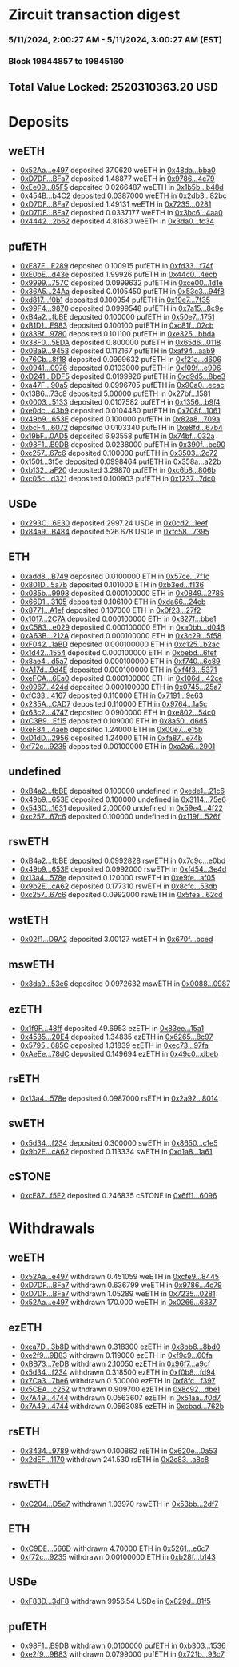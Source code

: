 # Zircuit transaction digest
### 5/11/2024, 2:00:27 AM - 5/11/2024, 3:00:27 AM (EST)
### Block 19844857 to 19845160

## Total Value Locked: 2520310363.20 USD

# Deposits
## weETH
- [0x52Aa...e497](https://etherscan.io/address/0x52Aa899454998Be5b000Ad077a46Bbe360F4e497) deposited 37.0620 weETH in [0x48da...bba0](https://etherscan.io/tx/0x52Aa899454998Be5b000Ad077a46Bbe360F4e497)
- [0xD7DF...BFa7](https://etherscan.io/address/0xD7DF7E085214743530afF339aFC420c7c720BFa7) deposited 1.48877 weETH in [0x9786...4c79](https://etherscan.io/tx/0xD7DF7E085214743530afF339aFC420c7c720BFa7)
- [0xEe09...85F5](https://etherscan.io/address/0xEe09b340F6c0Edefe794ab49e8417F61A96D85F5) deposited 0.0266487 weETH in [0x1b5b...b48d](https://etherscan.io/tx/0xEe09b340F6c0Edefe794ab49e8417F61A96D85F5)
- [0x454B...b4C2](https://etherscan.io/address/0x454B9eF431d63ce1C8BE4cbe354295d82a7ab4C2) deposited 0.0387000 weETH in [0x2db3...82bc](https://etherscan.io/tx/0x454B9eF431d63ce1C8BE4cbe354295d82a7ab4C2)
- [0xD7DF...BFa7](https://etherscan.io/address/0xD7DF7E085214743530afF339aFC420c7c720BFa7) deposited 1.49131 weETH in [0x7235...0281](https://etherscan.io/tx/0xD7DF7E085214743530afF339aFC420c7c720BFa7)
- [0xD7DF...BFa7](https://etherscan.io/address/0xD7DF7E085214743530afF339aFC420c7c720BFa7) deposited 0.0337177 weETH in [0x3bc6...4aa0](https://etherscan.io/tx/0xD7DF7E085214743530afF339aFC420c7c720BFa7)
- [0x4442...2b62](https://etherscan.io/address/0x444244Ff37B7Fee2108C85Ac200eFB870D392b62) deposited 4.81680 weETH in [0x3da0...fc34](https://etherscan.io/tx/0x444244Ff37B7Fee2108C85Ac200eFB870D392b62)
## pufETH
- [0xE87F...F289](https://etherscan.io/address/0xE87FEd3a150FBcD6d77a3313ffDf6fE268baF289) deposited 0.100915 pufETH in [0xfd33...f74f](https://etherscan.io/tx/0xE87FEd3a150FBcD6d77a3313ffDf6fE268baF289)
- [0xE0bE...d43e](https://etherscan.io/address/0xE0bEDFdf25669f3C44B9E089751F6a575587d43e) deposited 1.99926 pufETH in [0x44c0...4ecb](https://etherscan.io/tx/0xE0bEDFdf25669f3C44B9E089751F6a575587d43e)
- [0x9999...757C](https://etherscan.io/address/0x999999fC097CfC5cB1aca9ED438A3B86846a757C) deposited 0.0999632 pufETH in [0xce00...1d1e](https://etherscan.io/tx/0x999999fC097CfC5cB1aca9ED438A3B86846a757C)
- [0x36A5...24Aa](https://etherscan.io/address/0x36A5D9157a4b12aCEe7e9cCC2EBAcf16E73324Aa) deposited 0.0105450 pufETH in [0x53c3...94f8](https://etherscan.io/tx/0x36A5D9157a4b12aCEe7e9cCC2EBAcf16E73324Aa)
- [0xd817...f0b1](https://etherscan.io/address/0xd817eebe1a5a2F673453160576FD2bf2b218f0b1) deposited 0.100054 pufETH in [0x19e7...7f35](https://etherscan.io/tx/0xd817eebe1a5a2F673453160576FD2bf2b218f0b1)
- [0x99F4...9870](https://etherscan.io/address/0x99F48381512caF3b8D274287103e41bF1bFA9870) deposited 0.0999548 pufETH in [0x7a15...8c9e](https://etherscan.io/tx/0x99F48381512caF3b8D274287103e41bF1bFA9870)
- [0xB4a2...fbBE](https://etherscan.io/address/0xB4a25100f068936F0cB1219E4A7997276a7BfbBE) deposited 0.100000 pufETH in [0x50e7...1751](https://etherscan.io/tx/0xB4a25100f068936F0cB1219E4A7997276a7BfbBE)
- [0xB1D1...E983](https://etherscan.io/address/0xB1D11916AC92a1Cf058cBdA68f3a30E260C0E983) deposited 0.100100 pufETH in [0xc81f...02cb](https://etherscan.io/tx/0xB1D11916AC92a1Cf058cBdA68f3a30E260C0E983)
- [0x83Bf...9780](https://etherscan.io/address/0x83Bf13e0c39F9Aedc44643f4ef50F779F3D99780) deposited 0.101100 pufETH in [0xe325...bbda](https://etherscan.io/tx/0x83Bf13e0c39F9Aedc44643f4ef50F779F3D99780)
- [0x38F0...5EDA](https://etherscan.io/address/0x38F0e547f6F617967b88043DD77195514eF85EDA) deposited 0.800000 pufETH in [0x65d6...0118](https://etherscan.io/tx/0x38F0e547f6F617967b88043DD77195514eF85EDA)
- [0x0Ba9...9453](https://etherscan.io/address/0x0Ba956D34BE611600D5eB58f00aFC87518B69453) deposited 0.112167 pufETH in [0xaf94...aab9](https://etherscan.io/tx/0x0Ba956D34BE611600D5eB58f00aFC87518B69453)
- [0x76Cb...8f18](https://etherscan.io/address/0x76Cb50Eee5ebDC1D9F11c91c964C5D97935e8f18) deposited 0.0999632 pufETH in [0xf21a...d606](https://etherscan.io/tx/0x76Cb50Eee5ebDC1D9F11c91c964C5D97935e8f18)
- [0x0941...0976](https://etherscan.io/address/0x09417bcC23a8136a01481bf24079fF6B35570976) deposited 0.0103000 pufETH in [0xf09f...e996](https://etherscan.io/tx/0x09417bcC23a8136a01481bf24079fF6B35570976)
- [0xD241...DDF5](https://etherscan.io/address/0xD2417BdcFe9f01e202E5eB5cf4784294E4C9DDF5) deposited 0.0199926 pufETH in [0xd9d5...8be3](https://etherscan.io/tx/0xD2417BdcFe9f01e202E5eB5cf4784294E4C9DDF5)
- [0xa47F...90a5](https://etherscan.io/address/0xa47F06571eC7e69FED88bc71f8411734EbD590a5) deposited 0.0996705 pufETH in [0x90a0...ecac](https://etherscan.io/tx/0xa47F06571eC7e69FED88bc71f8411734EbD590a5)
- [0x13B6...73c8](https://etherscan.io/address/0x13B65B7dC4A41a79686802A035bDe5E03A6573c8) deposited 5.00000 pufETH in [0x27bf...1581](https://etherscan.io/tx/0x13B65B7dC4A41a79686802A035bDe5E03A6573c8)
- [0x0003...5133](https://etherscan.io/address/0x000308534D7748D1168785C404f082527d235133) deposited 0.0107582 pufETH in [0x1356...b9f4](https://etherscan.io/tx/0x000308534D7748D1168785C404f082527d235133)
- [0xe0dc...43b9](https://etherscan.io/address/0xe0dc9F31b6A8CD7e570256BC8fF7ef6813eD43b9) deposited 0.0104480 pufETH in [0x708f...1061](https://etherscan.io/tx/0xe0dc9F31b6A8CD7e570256BC8fF7ef6813eD43b9)
- [0x49b9...653E](https://etherscan.io/address/0x49b9D538343e55165aC6fd8aa1d935D9d81b653E) deposited 0.100000 pufETH in [0x82a8...709a](https://etherscan.io/tx/0x49b9D538343e55165aC6fd8aa1d935D9d81b653E)
- [0xbcF4...6072](https://etherscan.io/address/0xbcF484284a61470cc2856616C40BbBDd7Eb76072) deposited 0.0103340 pufETH in [0xe8fd...67b4](https://etherscan.io/tx/0xbcF484284a61470cc2856616C40BbBDd7Eb76072)
- [0x19bF...0AD5](https://etherscan.io/address/0x19bFB1b2a5E8ddd06E3b4d7e6C1f4EC345AF0AD5) deposited 6.93558 pufETH in [0x74bf...032a](https://etherscan.io/tx/0x19bFB1b2a5E8ddd06E3b4d7e6C1f4EC345AF0AD5)
- [0x98F1...B9DB](https://etherscan.io/address/0x98F101cC1E7fB9780d33d7873d8bc7d19D1dB9DB) deposited 0.0238000 pufETH in [0x390f...bc90](https://etherscan.io/tx/0x98F101cC1E7fB9780d33d7873d8bc7d19D1dB9DB)
- [0xc257...67c6](https://etherscan.io/address/0xc25748E3553d1630C7281776139Fe1d33A6e67c6) deposited 0.100000 pufETH in [0x3503...2c72](https://etherscan.io/tx/0xc25748E3553d1630C7281776139Fe1d33A6e67c6)
- [0x150f...3f5e](https://etherscan.io/address/0x150fe8b242dFbBa6FfE84Ae4c8467B5599053f5e) deposited 0.0998464 pufETH in [0x358a...a22b](https://etherscan.io/tx/0x150fe8b242dFbBa6FfE84Ae4c8467B5599053f5e)
- [0xb132...aF20](https://etherscan.io/address/0xb13274203378dCAB4D924Bcae225E78e8Bb1aF20) deposited 3.29870 pufETH in [0xc6b8...806b](https://etherscan.io/tx/0xb13274203378dCAB4D924Bcae225E78e8Bb1aF20)
- [0xc05c...d321](https://etherscan.io/address/0xc05cf6c9f62012a256fB06CB417627D5e14cd321) deposited 0.100903 pufETH in [0x1237...7dc0](https://etherscan.io/tx/0xc05cf6c9f62012a256fB06CB417627D5e14cd321)
## USDe
- [0x293C...6E30](https://etherscan.io/address/0x293C6937D8D82e05B01335F7B33FBA0c8e256E30) deposited 2997.24 USDe in [0x0cd2...1eef](https://etherscan.io/tx/0x293C6937D8D82e05B01335F7B33FBA0c8e256E30)
- [0x84a9...B484](https://etherscan.io/address/0x84a9d7804A1fc9D7298f3C42508575a7394DB484) deposited 526.678 USDe in [0xfc58...7395](https://etherscan.io/tx/0x84a9d7804A1fc9D7298f3C42508575a7394DB484)
## ETH
- [0xadd8...B749](https://etherscan.io/address/0xadd8aF2D32AA187a32A72fbbcAf748bd6C5aB749) deposited 0.0100000 ETH in [0x57ce...7f1c](https://etherscan.io/tx/0xadd8aF2D32AA187a32A72fbbcAf748bd6C5aB749)
- [0x801D...5a7b](https://etherscan.io/address/0x801D4b30f1Bf3fA05af64a23579B0510F2885a7b) deposited 0.101000 ETH in [0xb3ed...f136](https://etherscan.io/tx/0x801D4b30f1Bf3fA05af64a23579B0510F2885a7b)
- [0x085b...9998](https://etherscan.io/address/0x085b07eff03Ff9e7F3Eae83a85baFfBe4f1C9998) deposited 0.000100000 ETH in [0x0849...2785](https://etherscan.io/tx/0x085b07eff03Ff9e7F3Eae83a85baFfBe4f1C9998)
- [0x66D1...3105](https://etherscan.io/address/0x66D19082B8226E5b69C77aDEc00E7255D07e3105) deposited 0.106100 ETH in [0xda66...24eb](https://etherscan.io/tx/0x66D19082B8226E5b69C77aDEc00E7255D07e3105)
- [0x8771...A1ef](https://etherscan.io/address/0x87717D55163eabD744ebdE3bbd6bc078D0C4A1ef) deposited 0.107000 ETH in [0x0f23...27f2](https://etherscan.io/tx/0x87717D55163eabD744ebdE3bbd6bc078D0C4A1ef)
- [0x1017...2C7A](https://etherscan.io/address/0x1017d8653caff7f628769fe26cf65898E5a72C7A) deposited 0.000100000 ETH in [0x327f...bbe1](https://etherscan.io/tx/0x1017d8653caff7f628769fe26cf65898E5a72C7A)
- [0xC583...e029](https://etherscan.io/address/0xC5838025Ad822C2ff9db259f1e03e4Cb7937e029) deposited 0.000100000 ETH in [0xa0bb...d046](https://etherscan.io/tx/0xC5838025Ad822C2ff9db259f1e03e4Cb7937e029)
- [0xA63B...212A](https://etherscan.io/address/0xA63Ba45Ca5C1358812A4B76bB2F753c22D3D212A) deposited 0.000100000 ETH in [0x3c29...5f58](https://etherscan.io/tx/0xA63Ba45Ca5C1358812A4B76bB2F753c22D3D212A)
- [0xF042...1aBD](https://etherscan.io/address/0xF04253eF19F572f77047111E601eE81897701aBD) deposited 0.000100000 ETH in [0xc125...b2ac](https://etherscan.io/tx/0xF04253eF19F572f77047111E601eE81897701aBD)
- [0x1d42...1554](https://etherscan.io/address/0x1d428e1C725E63851100b854964D2616228B1554) deposited 0.000100000 ETH in [0xbebd...6fef](https://etherscan.io/tx/0x1d428e1C725E63851100b854964D2616228B1554)
- [0x8ae4...d5a7](https://etherscan.io/address/0x8ae4c4D9755dE6beF9ad6797Fed266dc7d67d5a7) deposited 0.000100000 ETH in [0xf740...6c89](https://etherscan.io/tx/0x8ae4c4D9755dE6beF9ad6797Fed266dc7d67d5a7)
- [0xA17d...9d4E](https://etherscan.io/address/0xA17d18d5d654AdEFA223539590A4D823D7089d4E) deposited 0.000100000 ETH in [0xf4f3...5371](https://etherscan.io/tx/0xA17d18d5d654AdEFA223539590A4D823D7089d4E)
- [0xeFCA...6Ea0](https://etherscan.io/address/0xeFCA2F08aAdD54486d93A301d211B6D152d16Ea0) deposited 0.000100000 ETH in [0x106d...42ce](https://etherscan.io/tx/0xeFCA2F08aAdD54486d93A301d211B6D152d16Ea0)
- [0x0967...424d](https://etherscan.io/address/0x0967ac401D0e057B59Bbfaf80a46029C071F424d) deposited 0.000100000 ETH in [0x0745...25a7](https://etherscan.io/tx/0x0967ac401D0e057B59Bbfaf80a46029C071F424d)
- [0xfC33...4167](https://etherscan.io/address/0xfC331578DAE736F0dbB45B4C7283DcBc87A94167) deposited 0.110000 ETH in [0x7191...9e63](https://etherscan.io/tx/0xfC331578DAE736F0dbB45B4C7283DcBc87A94167)
- [0x235A...CAD7](https://etherscan.io/address/0x235A093435Acc9DfbEFB62Be7c09cfC6Ee6DCAD7) deposited 0.110000 ETH in [0x9764...1a5c](https://etherscan.io/tx/0x235A093435Acc9DfbEFB62Be7c09cfC6Ee6DCAD7)
- [0x63c2...4747](https://etherscan.io/address/0x63c24F164Fa69f4dB7f45F211a8e089c157B4747) deposited 0.0900000 ETH in [0xe802...54c0](https://etherscan.io/tx/0x63c24F164Fa69f4dB7f45F211a8e089c157B4747)
- [0xC3B9...Ef15](https://etherscan.io/address/0xC3B960af978B9758f3Bc2d74FCEA49f99D83Ef15) deposited 0.109000 ETH in [0x8a50...d6d5](https://etherscan.io/tx/0xC3B960af978B9758f3Bc2d74FCEA49f99D83Ef15)
- [0xeF84...4aeb](https://etherscan.io/address/0xeF84339871754c6dBC8a50d65F97f672Ce134aeb) deposited 1.24000 ETH in [0x00e7...e15b](https://etherscan.io/tx/0xeF84339871754c6dBC8a50d65F97f672Ce134aeb)
- [0xD1dD...2956](https://etherscan.io/address/0xD1dD664b685D1752D48AE7CCa92915f05cDe2956) deposited 1.24000 ETH in [0xfa87...e74b](https://etherscan.io/tx/0xD1dD664b685D1752D48AE7CCa92915f05cDe2956)
- [0xf72c...9235](https://etherscan.io/address/0xf72cf3Cdc92a2c714EEF8c80954E4Bb339b19235) deposited 0.00100000 ETH in [0xa2a6...2901](https://etherscan.io/tx/0xf72cf3Cdc92a2c714EEF8c80954E4Bb339b19235)
## undefined
- [0xB4a2...fbBE](https://etherscan.io/address/0xB4a25100f068936F0cB1219E4A7997276a7BfbBE) deposited 0.100000 undefined in [0xede1...21c6](https://etherscan.io/tx/0xB4a25100f068936F0cB1219E4A7997276a7BfbBE)
- [0x49b9...653E](https://etherscan.io/address/0x49b9D538343e55165aC6fd8aa1d935D9d81b653E) deposited 0.100000 undefined in [0x3114...75e6](https://etherscan.io/tx/0x49b9D538343e55165aC6fd8aa1d935D9d81b653E)
- [0x543D...1631](https://etherscan.io/address/0x543Dcbd307f0726dad65E6083c2eD6853E911631) deposited 2.00000 undefined in [0x59e4...4f22](https://etherscan.io/tx/0x543Dcbd307f0726dad65E6083c2eD6853E911631)
- [0xc257...67c6](https://etherscan.io/address/0xc25748E3553d1630C7281776139Fe1d33A6e67c6) deposited 0.100000 undefined in [0x119f...526f](https://etherscan.io/tx/0xc25748E3553d1630C7281776139Fe1d33A6e67c6)
## rswETH
- [0xB4a2...fbBE](https://etherscan.io/address/0xB4a25100f068936F0cB1219E4A7997276a7BfbBE) deposited 0.0992828 rswETH in [0x7c9c...e0bd](https://etherscan.io/tx/0xB4a25100f068936F0cB1219E4A7997276a7BfbBE)
- [0x49b9...653E](https://etherscan.io/address/0x49b9D538343e55165aC6fd8aa1d935D9d81b653E) deposited 0.0992000 rswETH in [0xf454...3e4d](https://etherscan.io/tx/0x49b9D538343e55165aC6fd8aa1d935D9d81b653E)
- [0x13a4...578e](https://etherscan.io/address/0x13a4B4F78aB4B93EC1CECf963e19f26f4214578e) deposited 0.120000 rswETH in [0xe9fe...af05](https://etherscan.io/tx/0x13a4B4F78aB4B93EC1CECf963e19f26f4214578e)
- [0x9b2E...cA62](https://etherscan.io/address/0x9b2E898140836e50698C649DDE6154C946ddcA62) deposited 0.177310 rswETH in [0x8cfc...53db](https://etherscan.io/tx/0x9b2E898140836e50698C649DDE6154C946ddcA62)
- [0xc257...67c6](https://etherscan.io/address/0xc25748E3553d1630C7281776139Fe1d33A6e67c6) deposited 0.0992000 rswETH in [0x5fea...62cd](https://etherscan.io/tx/0xc25748E3553d1630C7281776139Fe1d33A6e67c6)
## wstETH
- [0x02f1...D9A2](https://etherscan.io/address/0x02f178a11add652af9D014CBC7A373A860bAD9A2) deposited 3.00127 wstETH in [0x670f...bced](https://etherscan.io/tx/0x02f178a11add652af9D014CBC7A373A860bAD9A2)
## mswETH
- [0x3da9...53e6](https://etherscan.io/address/0x3da9A171d7d92b61c15939Fe643ec8D107c153e6) deposited 0.0972632 mswETH in [0x0088...0987](https://etherscan.io/tx/0x3da9A171d7d92b61c15939Fe643ec8D107c153e6)
## ezETH
- [0x1f9F...48ff](https://etherscan.io/address/0x1f9F1C5b707D8C078e73Fcf880711Df0116e48ff) deposited 49.6953 ezETH in [0x83ee...15a1](https://etherscan.io/tx/0x1f9F1C5b707D8C078e73Fcf880711Df0116e48ff)
- [0x4535...20E4](https://etherscan.io/address/0x4535807b84B5D6Cb67D48545393e90211fda20E4) deposited 1.34835 ezETH in [0x6265...8c97](https://etherscan.io/tx/0x4535807b84B5D6Cb67D48545393e90211fda20E4)
- [0x5795...685C](https://etherscan.io/address/0x57952A680f6672403a7399Acd046df610fD8685C) deposited 1.31839 ezETH in [0xec73...97fa](https://etherscan.io/tx/0x57952A680f6672403a7399Acd046df610fD8685C)
- [0xAeEe...78dC](https://etherscan.io/address/0xAeEeDDBCeB7AE0ECfF472822990B120B667678dC) deposited 0.149694 ezETH in [0x49c0...dbeb](https://etherscan.io/tx/0xAeEeDDBCeB7AE0ECfF472822990B120B667678dC)
## rsETH
- [0x13a4...578e](https://etherscan.io/address/0x13a4B4F78aB4B93EC1CECf963e19f26f4214578e) deposited 0.0987000 rsETH in [0x2a92...8014](https://etherscan.io/tx/0x13a4B4F78aB4B93EC1CECf963e19f26f4214578e)
## swETH
- [0x5d34...f234](https://etherscan.io/address/0x5d34aFa74e9561F416D5B4087b4A1Aa04e58f234) deposited 0.300000 swETH in [0x8650...c1e5](https://etherscan.io/tx/0x5d34aFa74e9561F416D5B4087b4A1Aa04e58f234)
- [0x9b2E...cA62](https://etherscan.io/address/0x9b2E898140836e50698C649DDE6154C946ddcA62) deposited 0.113334 swETH in [0xd1a8...1a61](https://etherscan.io/tx/0x9b2E898140836e50698C649DDE6154C946ddcA62)
## cSTONE
- [0xcE87...f5E2](https://etherscan.io/address/0xcE871133D7DFB96F282B6f031Bf32380B41af5E2) deposited 0.246835 cSTONE in [0x6ff1...6096](https://etherscan.io/tx/0xcE871133D7DFB96F282B6f031Bf32380B41af5E2)
# Withdrawals
## weETH
- [0x52Aa...e497](https://etherscan.io/address/0x52Aa899454998Be5b000Ad077a46Bbe360F4e497) withdrawn 0.451059 weETH in [0xcfe9...8445](https://etherscan.io/tx/0x52Aa899454998Be5b000Ad077a46Bbe360F4e497)
- [0xD7DF...BFa7](https://etherscan.io/address/0xD7DF7E085214743530afF339aFC420c7c720BFa7) withdrawn 0.636799 weETH in [0x9786...4c79](https://etherscan.io/tx/0xD7DF7E085214743530afF339aFC420c7c720BFa7)
- [0xD7DF...BFa7](https://etherscan.io/address/0xD7DF7E085214743530afF339aFC420c7c720BFa7) withdrawn 1.05289 weETH in [0x7235...0281](https://etherscan.io/tx/0xD7DF7E085214743530afF339aFC420c7c720BFa7)
- [0x52Aa...e497](https://etherscan.io/address/0x52Aa899454998Be5b000Ad077a46Bbe360F4e497) withdrawn 170.000 weETH in [0x0266...6837](https://etherscan.io/tx/0x52Aa899454998Be5b000Ad077a46Bbe360F4e497)
## ezETH
- [0xea7D...3b8D](https://etherscan.io/address/0xea7DEa99cB4A7daB8062d6b974d10f1742473b8D) withdrawn 0.318300 ezETH in [0x8bb8...8bd0](https://etherscan.io/tx/0xea7DEa99cB4A7daB8062d6b974d10f1742473b8D)
- [0xe2f9...9B83](https://etherscan.io/address/0xe2f93c48799C4601a93e6539C32b434fe4Cb9B83) withdrawn 0.119000 ezETH in [0xf9c9...60fa](https://etherscan.io/tx/0xe2f93c48799C4601a93e6539C32b434fe4Cb9B83)
- [0xBB73...7eDB](https://etherscan.io/address/0xBB731f1449253D8D0874E7c8F6c2a7711E777eDB) withdrawn 2.10050 ezETH in [0x96f7...a9cf](https://etherscan.io/tx/0xBB731f1449253D8D0874E7c8F6c2a7711E777eDB)
- [0x5d34...f234](https://etherscan.io/address/0x5d34aFa74e9561F416D5B4087b4A1Aa04e58f234) withdrawn 0.318500 ezETH in [0xf0b8...fd94](https://etherscan.io/tx/0x5d34aFa74e9561F416D5B4087b4A1Aa04e58f234)
- [0x7Ca3...7be6](https://etherscan.io/address/0x7Ca3149dA1298bf56c2f62E41BCAdE877dD87be6) withdrawn 0.500000 ezETH in [0xf8fc...f397](https://etherscan.io/tx/0x7Ca3149dA1298bf56c2f62E41BCAdE877dD87be6)
- [0x5CEA...c252](https://etherscan.io/address/0x5CEA78613168a64d063196938300BE847318c252) withdrawn 0.909700 ezETH in [0x8c92...dbe1](https://etherscan.io/tx/0x5CEA78613168a64d063196938300BE847318c252)
- [0x7A49...4744](https://etherscan.io/address/0x7A493Be5c2ce014cD049Bf178a1ac0Db1B434744) withdrawn 0.0563607 ezETH in [0x51aa...f0d7](https://etherscan.io/tx/0x7A493Be5c2ce014cD049Bf178a1ac0Db1B434744)
- [0x7A49...4744](https://etherscan.io/address/0x7A493Be5c2ce014cD049Bf178a1ac0Db1B434744) withdrawn 0.0563085 ezETH in [0xcbad...762b](https://etherscan.io/tx/0x7A493Be5c2ce014cD049Bf178a1ac0Db1B434744)
## rsETH
- [0x3434...9789](https://etherscan.io/address/0x34349c5569e7B846c3558961552D2202760A9789) withdrawn 0.100862 rsETH in [0x620e...0a53](https://etherscan.io/tx/0x34349c5569e7B846c3558961552D2202760A9789)
- [0x2dEF...1170](https://etherscan.io/address/0x2dEF5CE83d3C0176355672806988B91450B31170) withdrawn 241.530 rsETH in [0x2c83...a8c8](https://etherscan.io/tx/0x2dEF5CE83d3C0176355672806988B91450B31170)
## rswETH
- [0xC204...D5e7](https://etherscan.io/address/0xC204C2567732c87035CcD27B1F673dc9fC41D5e7) withdrawn 1.03970 rswETH in [0x53bb...2df7](https://etherscan.io/tx/0xC204C2567732c87035CcD27B1F673dc9fC41D5e7)
## ETH
- [0xC9DE...566D](https://etherscan.io/address/0xC9DE83A003d95B00Dc7D2FC463D0ecEcf56c566D) withdrawn 4.70000 ETH in [0x5261...e6c7](https://etherscan.io/tx/0xC9DE83A003d95B00Dc7D2FC463D0ecEcf56c566D)
- [0xf72c...9235](https://etherscan.io/address/0xf72cf3Cdc92a2c714EEF8c80954E4Bb339b19235) withdrawn 0.00100000 ETH in [0xb28f...b143](https://etherscan.io/tx/0xf72cf3Cdc92a2c714EEF8c80954E4Bb339b19235)
## USDe
- [0xF83D...3dF8](https://etherscan.io/address/0xF83Df610353d07d9e30655Bf3aCdDd529CfB3dF8) withdrawn 9956.54 USDe in [0x829d...81f5](https://etherscan.io/tx/0xF83Df610353d07d9e30655Bf3aCdDd529CfB3dF8)
## pufETH
- [0x98F1...B9DB](https://etherscan.io/address/0x98F101cC1E7fB9780d33d7873d8bc7d19D1dB9DB) withdrawn 0.0100000 pufETH in [0xb303...1536](https://etherscan.io/tx/0x98F101cC1E7fB9780d33d7873d8bc7d19D1dB9DB)
- [0xe2f9...9B83](https://etherscan.io/address/0xe2f93c48799C4601a93e6539C32b434fe4Cb9B83) withdrawn 0.0799000 pufETH in [0x721b...93c7](https://etherscan.io/tx/0xe2f93c48799C4601a93e6539C32b434fe4Cb9B83)
